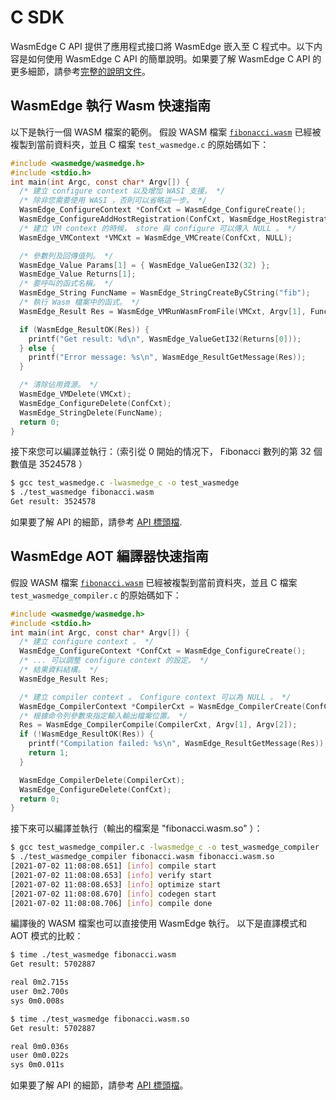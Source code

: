 # C SDK

WasmEdge C API 提供了應用程式接口將 WasmEdge 嵌入至 C 程式中。以下内容是如何使用 WasmEdge C API 的簡單說明。如果要了解 WasmEdge C API 的更多細節，請參考[完整的說明文件](c/ref.md)。

## WasmEdge 執行 Wasm 快速指南

以下是執行一個 WASM 檔案的範例。
假設 WASM 檔案 [`fibonacci.wasm`](https://github.com/WasmEdge/WasmEdge/raw/master/tools/wasmedge/examples/fibonacci.wasm) 已經被複製到當前資料夾，並且 C 檔案 `test_wasmedge.c` 的原始碼如下：

```c
#include <wasmedge/wasmedge.h>
#include <stdio.h>
int main(int Argc, const char* Argv[]) {
  /* 建立 configure context 以及增加 WASI 支援。 */
  /* 除非您需要使用 WASI ，否則可以省略這一步。 */
  WasmEdge_ConfigureContext *ConfCxt = WasmEdge_ConfigureCreate();
  WasmEdge_ConfigureAddHostRegistration(ConfCxt, WasmEdge_HostRegistration_Wasi);
  /* 建立 VM context 的時候， store 與 configure 可以傳入 NULL 。 */
  WasmEdge_VMContext *VMCxt = WasmEdge_VMCreate(ConfCxt, NULL);

  /* 參數列及回傳值列。 */
  WasmEdge_Value Params[1] = { WasmEdge_ValueGenI32(32) };
  WasmEdge_Value Returns[1];
  /* 要呼叫的函式名稱。 */
  WasmEdge_String FuncName = WasmEdge_StringCreateByCString("fib");
  /* 執行 Wasm 檔案中的函式。 */
  WasmEdge_Result Res = WasmEdge_VMRunWasmFromFile(VMCxt, Argv[1], FuncName, Params, 1, Returns, 1);

  if (WasmEdge_ResultOK(Res)) {
    printf("Get result: %d\n", WasmEdge_ValueGetI32(Returns[0]));
  } else {
    printf("Error message: %s\n", WasmEdge_ResultGetMessage(Res));
  }

  /* 清除佔用資源。 */
  WasmEdge_VMDelete(VMCxt);
  WasmEdge_ConfigureDelete(ConfCxt);
  WasmEdge_StringDelete(FuncName);
  return 0;
}
```

接下來您可以編譯並執行：（索引從 0 開始的情况下， Fibonacci 數列的第 32 個數值是 3524578 ）

```bash
$ gcc test_wasmedge.c -lwasmedge_c -o test_wasmedge
$ ./test_wasmedge fibonacci.wasm
Get result: 3524578
```

如果要了解 API 的細節，請參考 [API 標頭檔](https://github.com/WasmEdge/WasmEdge/blob/master/include/api/wasmedge/wasmedge.h).

## WasmEdge AOT 編譯器快速指南

假設 WASM 檔案 [`fibonacci.wasm`](https://github.com/WasmEdge/WasmEdge/raw/master/tools/wasmedge/examples/fibonacci.wasm) 已經被複製到當前資料夾，並且 C 檔案 `test_wasmedge_compiler.c` 的原始碼如下：

```c
#include <wasmedge/wasmedge.h>
#include <stdio.h>
int main(int Argc, const char* Argv[]) {
  /* 建立 configure context 。 */
  WasmEdge_ConfigureContext *ConfCxt = WasmEdge_ConfigureCreate();
  /* ... 可以調整 configure context 的設定。 */
  /* 結果資料結構。 */
  WasmEdge_Result Res;

  /* 建立 compiler context 。 Configure context 可以為 NULL 。 */
  WasmEdge_CompilerContext *CompilerCxt = WasmEdge_CompilerCreate(ConfCxt);
  /* 根據命令列參數來指定輸入輸出檔案位置。 */
  Res = WasmEdge_CompilerCompile(CompilerCxt, Argv[1], Argv[2]);
  if (!WasmEdge_ResultOK(Res)) {
    printf("Compilation failed: %s\n", WasmEdge_ResultGetMessage(Res));
    return 1;
  }

  WasmEdge_CompilerDelete(CompilerCxt);
  WasmEdge_ConfigureDelete(ConfCxt);
  return 0;
}
```

接下來可以編譯並執行（輸出的檔案是 "fibonacci.wasm.so" ）：

```bash
$ gcc test_wasmedge_compiler.c -lwasmedge_c -o test_wasmedge_compiler
$ ./test_wasmedge_compiler fibonacci.wasm fibonacci.wasm.so
[2021-07-02 11:08:08.651] [info] compile start
[2021-07-02 11:08:08.653] [info] verify start
[2021-07-02 11:08:08.653] [info] optimize start
[2021-07-02 11:08:08.670] [info] codegen start
[2021-07-02 11:08:08.706] [info] compile done
```

編譯後的 WASM 檔案也可以直接使用 WasmEdge 執行。
以下是直譯模式和 AOT 模式的比較：

```bash
$ time ./test_wasmedge fibonacci.wasm
Get result: 5702887

real 0m2.715s
user 0m2.700s
sys 0m0.008s

$ time ./test_wasmedge fibonacci.wasm.so
Get result: 5702887

real 0m0.036s
user 0m0.022s
sys 0m0.011s
```

如果要了解 API 的細節，請參考 [API 標頭檔](https://github.com/WasmEdge/WasmEdge/blob/master/include/api/wasmedge/wasmedge.h)。
